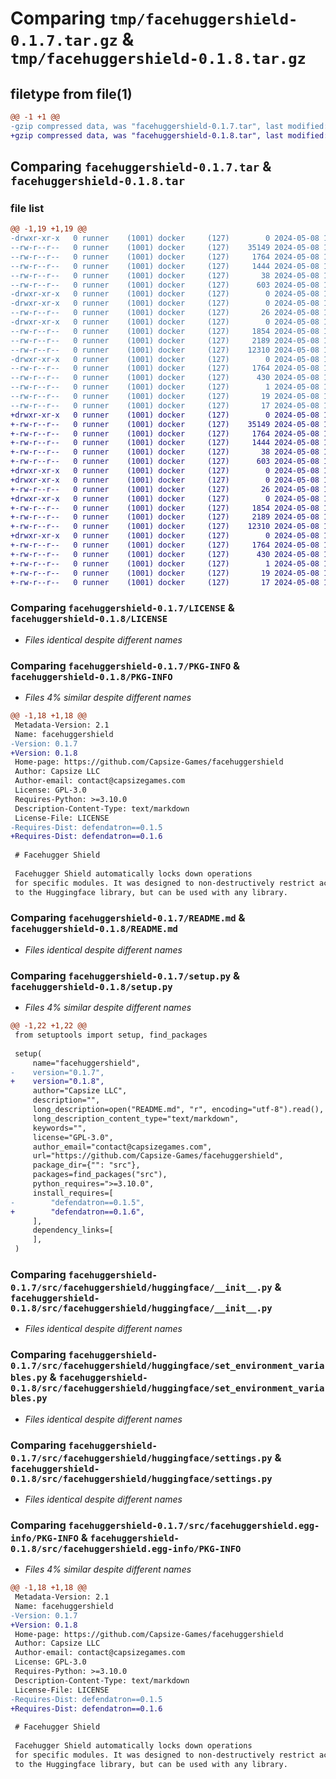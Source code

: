 # Comparing `tmp/facehuggershield-0.1.7.tar.gz` & `tmp/facehuggershield-0.1.8.tar.gz`

## filetype from file(1)

```diff
@@ -1 +1 @@
-gzip compressed data, was "facehuggershield-0.1.7.tar", last modified: Wed May  8 18:17:18 2024, max compression
+gzip compressed data, was "facehuggershield-0.1.8.tar", last modified: Wed May  8 18:20:19 2024, max compression
```

## Comparing `facehuggershield-0.1.7.tar` & `facehuggershield-0.1.8.tar`

### file list

```diff
@@ -1,19 +1,19 @@
-drwxr-xr-x   0 runner    (1001) docker     (127)        0 2024-05-08 18:17:18.687254 facehuggershield-0.1.7/
--rw-r--r--   0 runner    (1001) docker     (127)    35149 2024-05-08 18:17:14.000000 facehuggershield-0.1.7/LICENSE
--rw-r--r--   0 runner    (1001) docker     (127)     1764 2024-05-08 18:17:18.687254 facehuggershield-0.1.7/PKG-INFO
--rw-r--r--   0 runner    (1001) docker     (127)     1444 2024-05-08 18:17:14.000000 facehuggershield-0.1.7/README.md
--rw-r--r--   0 runner    (1001) docker     (127)       38 2024-05-08 18:17:18.687254 facehuggershield-0.1.7/setup.cfg
--rw-r--r--   0 runner    (1001) docker     (127)      603 2024-05-08 18:17:14.000000 facehuggershield-0.1.7/setup.py
-drwxr-xr-x   0 runner    (1001) docker     (127)        0 2024-05-08 18:17:18.683254 facehuggershield-0.1.7/src/
-drwxr-xr-x   0 runner    (1001) docker     (127)        0 2024-05-08 18:17:18.683254 facehuggershield-0.1.7/src/facehuggershield/
--rw-r--r--   0 runner    (1001) docker     (127)       26 2024-05-08 18:17:14.000000 facehuggershield-0.1.7/src/facehuggershield/__init__.py
-drwxr-xr-x   0 runner    (1001) docker     (127)        0 2024-05-08 18:17:18.687254 facehuggershield-0.1.7/src/facehuggershield/huggingface/
--rw-r--r--   0 runner    (1001) docker     (127)     1854 2024-05-08 18:17:14.000000 facehuggershield-0.1.7/src/facehuggershield/huggingface/__init__.py
--rw-r--r--   0 runner    (1001) docker     (127)     2189 2024-05-08 18:17:14.000000 facehuggershield-0.1.7/src/facehuggershield/huggingface/set_environment_variables.py
--rw-r--r--   0 runner    (1001) docker     (127)    12310 2024-05-08 18:17:14.000000 facehuggershield-0.1.7/src/facehuggershield/huggingface/settings.py
-drwxr-xr-x   0 runner    (1001) docker     (127)        0 2024-05-08 18:17:18.687254 facehuggershield-0.1.7/src/facehuggershield.egg-info/
--rw-r--r--   0 runner    (1001) docker     (127)     1764 2024-05-08 18:17:18.000000 facehuggershield-0.1.7/src/facehuggershield.egg-info/PKG-INFO
--rw-r--r--   0 runner    (1001) docker     (127)      430 2024-05-08 18:17:18.000000 facehuggershield-0.1.7/src/facehuggershield.egg-info/SOURCES.txt
--rw-r--r--   0 runner    (1001) docker     (127)        1 2024-05-08 18:17:18.000000 facehuggershield-0.1.7/src/facehuggershield.egg-info/dependency_links.txt
--rw-r--r--   0 runner    (1001) docker     (127)       19 2024-05-08 18:17:18.000000 facehuggershield-0.1.7/src/facehuggershield.egg-info/requires.txt
--rw-r--r--   0 runner    (1001) docker     (127)       17 2024-05-08 18:17:18.000000 facehuggershield-0.1.7/src/facehuggershield.egg-info/top_level.txt
+drwxr-xr-x   0 runner    (1001) docker     (127)        0 2024-05-08 18:20:19.932838 facehuggershield-0.1.8/
+-rw-r--r--   0 runner    (1001) docker     (127)    35149 2024-05-08 18:20:16.000000 facehuggershield-0.1.8/LICENSE
+-rw-r--r--   0 runner    (1001) docker     (127)     1764 2024-05-08 18:20:19.932838 facehuggershield-0.1.8/PKG-INFO
+-rw-r--r--   0 runner    (1001) docker     (127)     1444 2024-05-08 18:20:16.000000 facehuggershield-0.1.8/README.md
+-rw-r--r--   0 runner    (1001) docker     (127)       38 2024-05-08 18:20:19.932838 facehuggershield-0.1.8/setup.cfg
+-rw-r--r--   0 runner    (1001) docker     (127)      603 2024-05-08 18:20:16.000000 facehuggershield-0.1.8/setup.py
+drwxr-xr-x   0 runner    (1001) docker     (127)        0 2024-05-08 18:20:19.928838 facehuggershield-0.1.8/src/
+drwxr-xr-x   0 runner    (1001) docker     (127)        0 2024-05-08 18:20:19.932838 facehuggershield-0.1.8/src/facehuggershield/
+-rw-r--r--   0 runner    (1001) docker     (127)       26 2024-05-08 18:20:16.000000 facehuggershield-0.1.8/src/facehuggershield/__init__.py
+drwxr-xr-x   0 runner    (1001) docker     (127)        0 2024-05-08 18:20:19.932838 facehuggershield-0.1.8/src/facehuggershield/huggingface/
+-rw-r--r--   0 runner    (1001) docker     (127)     1854 2024-05-08 18:20:16.000000 facehuggershield-0.1.8/src/facehuggershield/huggingface/__init__.py
+-rw-r--r--   0 runner    (1001) docker     (127)     2189 2024-05-08 18:20:16.000000 facehuggershield-0.1.8/src/facehuggershield/huggingface/set_environment_variables.py
+-rw-r--r--   0 runner    (1001) docker     (127)    12310 2024-05-08 18:20:16.000000 facehuggershield-0.1.8/src/facehuggershield/huggingface/settings.py
+drwxr-xr-x   0 runner    (1001) docker     (127)        0 2024-05-08 18:20:19.932838 facehuggershield-0.1.8/src/facehuggershield.egg-info/
+-rw-r--r--   0 runner    (1001) docker     (127)     1764 2024-05-08 18:20:19.000000 facehuggershield-0.1.8/src/facehuggershield.egg-info/PKG-INFO
+-rw-r--r--   0 runner    (1001) docker     (127)      430 2024-05-08 18:20:19.000000 facehuggershield-0.1.8/src/facehuggershield.egg-info/SOURCES.txt
+-rw-r--r--   0 runner    (1001) docker     (127)        1 2024-05-08 18:20:19.000000 facehuggershield-0.1.8/src/facehuggershield.egg-info/dependency_links.txt
+-rw-r--r--   0 runner    (1001) docker     (127)       19 2024-05-08 18:20:19.000000 facehuggershield-0.1.8/src/facehuggershield.egg-info/requires.txt
+-rw-r--r--   0 runner    (1001) docker     (127)       17 2024-05-08 18:20:19.000000 facehuggershield-0.1.8/src/facehuggershield.egg-info/top_level.txt
```

### Comparing `facehuggershield-0.1.7/LICENSE` & `facehuggershield-0.1.8/LICENSE`

 * *Files identical despite different names*

### Comparing `facehuggershield-0.1.7/PKG-INFO` & `facehuggershield-0.1.8/PKG-INFO`

 * *Files 4% similar despite different names*

```diff
@@ -1,18 +1,18 @@
 Metadata-Version: 2.1
 Name: facehuggershield
-Version: 0.1.7
+Version: 0.1.8
 Home-page: https://github.com/Capsize-Games/facehuggershield
 Author: Capsize LLC
 Author-email: contact@capsizegames.com
 License: GPL-3.0
 Requires-Python: >=3.10.0
 Description-Content-Type: text/markdown
 License-File: LICENSE
-Requires-Dist: defendatron==0.1.5
+Requires-Dist: defendatron==0.1.6
 
 # Facehugger Shield
 
 Facehugger Shield automatically locks down operations
 for specific modules. It was designed to non-destructively restrict access
 to the Huggingface library, but can be used with any library.
```

### Comparing `facehuggershield-0.1.7/README.md` & `facehuggershield-0.1.8/README.md`

 * *Files identical despite different names*

### Comparing `facehuggershield-0.1.7/setup.py` & `facehuggershield-0.1.8/setup.py`

 * *Files 4% similar despite different names*

```diff
@@ -1,22 +1,22 @@
 from setuptools import setup, find_packages
 
 setup(
     name="facehuggershield",
-    version="0.1.7",
+    version="0.1.8",
     author="Capsize LLC",
     description="",
     long_description=open("README.md", "r", encoding="utf-8").read(),
     long_description_content_type="text/markdown",
     keywords="",
     license="GPL-3.0",
     author_email="contact@capsizegames.com",
     url="https://github.com/Capsize-Games/facehuggershield",
     package_dir={"": "src"},
     packages=find_packages("src"),
     python_requires=">=3.10.0",
     install_requires=[
-        "defendatron==0.1.5",
+        "defendatron==0.1.6",
     ],
     dependency_links=[
     ],
 )
```

### Comparing `facehuggershield-0.1.7/src/facehuggershield/huggingface/__init__.py` & `facehuggershield-0.1.8/src/facehuggershield/huggingface/__init__.py`

 * *Files identical despite different names*

### Comparing `facehuggershield-0.1.7/src/facehuggershield/huggingface/set_environment_variables.py` & `facehuggershield-0.1.8/src/facehuggershield/huggingface/set_environment_variables.py`

 * *Files identical despite different names*

### Comparing `facehuggershield-0.1.7/src/facehuggershield/huggingface/settings.py` & `facehuggershield-0.1.8/src/facehuggershield/huggingface/settings.py`

 * *Files identical despite different names*

### Comparing `facehuggershield-0.1.7/src/facehuggershield.egg-info/PKG-INFO` & `facehuggershield-0.1.8/src/facehuggershield.egg-info/PKG-INFO`

 * *Files 4% similar despite different names*

```diff
@@ -1,18 +1,18 @@
 Metadata-Version: 2.1
 Name: facehuggershield
-Version: 0.1.7
+Version: 0.1.8
 Home-page: https://github.com/Capsize-Games/facehuggershield
 Author: Capsize LLC
 Author-email: contact@capsizegames.com
 License: GPL-3.0
 Requires-Python: >=3.10.0
 Description-Content-Type: text/markdown
 License-File: LICENSE
-Requires-Dist: defendatron==0.1.5
+Requires-Dist: defendatron==0.1.6
 
 # Facehugger Shield
 
 Facehugger Shield automatically locks down operations
 for specific modules. It was designed to non-destructively restrict access
 to the Huggingface library, but can be used with any library.
```

